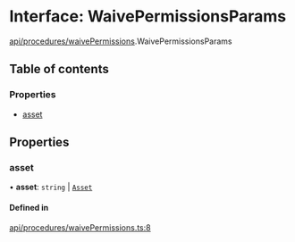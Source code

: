 # Interface: WaivePermissionsParams

[api/procedures/waivePermissions](../wiki/api.procedures.waivePermissions).WaivePermissionsParams

## Table of contents

### Properties

- [asset](../wiki/api.procedures.waivePermissions.WaivePermissionsParams#asset)

## Properties

### asset

• **asset**: `string` \| [`Asset`](../wiki/api.entities.Asset.Asset)

#### Defined in

[api/procedures/waivePermissions.ts:8](https://github.com/PolymathNetwork/polymesh-sdk/blob/31dfa0dc/src/api/procedures/waivePermissions.ts#L8)
